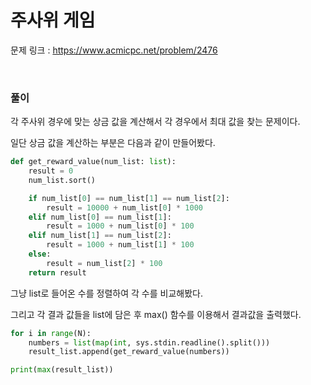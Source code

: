 주사위 게임
===

문제 링크 : https://www.acmicpc.net/problem/2476

<br>

### 풀이

각 주사위 경우에 맞는 상금 값을 계산해서 각 경우에서 최대 값을 찾는 문제이다.

일단 상금 값을 계산하는 부분은 다음과 같이 만들어봤다.

```Python
def get_reward_value(num_list: list):
    result = 0
    num_list.sort()

    if num_list[0] == num_list[1] == num_list[2]:
        result = 10000 + num_list[0] * 1000
    elif num_list[0] == num_list[1]:
        result = 1000 + num_list[0] * 100
    elif num_list[1] == num_list[2]:
        result = 1000 + num_list[1] * 100
    else:
        result = num_list[2] * 100
    return result
```

그냥 list로 들어온 수를 정렬하여 각 수를 비교해봤다.

그리고 각 결과 값들을 list에 담은 후 max() 함수를 이용해서 결과값을 출력했다.

```Python
for i in range(N):
    numbers = list(map(int, sys.stdin.readline().split()))
    result_list.append(get_reward_value(numbers))

print(max(result_list))
```